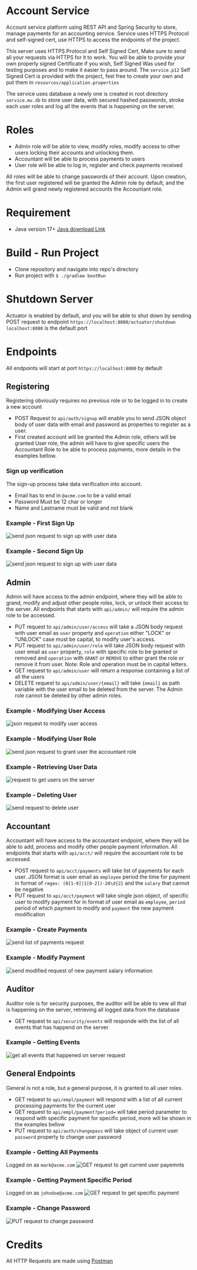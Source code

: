 # Account Service
Account service platform using REST API and Spring Security to store, manage payments for an accounting service.
Service uses HTTPS Protocol and self-signed cert, use HTTPS to access the endpoints of the project.

This server uses HTTPS Protocol and Self Signed Cert, Make sure to send all your requests via HTTPS for it to work. You will be able to provide your own properly signed Certificate if you wish, Self Signed Was used for testing purposes and to make it easier to pass around.
The `service.p12` Self Signed Cert is provided with the project, feel free to create your own and put them in `resources/application.properties`

The service uses database a newly one is created in root directory `service.mv.db` to store user data, with secured hashed passwords, stroke each user roles and log all the events that is happening on the server.

# Roles 
- Admin role will be able to view, modify roles, modify access to other users locking their accounts and unlocking them.
- Accountant will be able to process payments to users
- User role will be able to log in, register and check payments received

All roles will be able to change passwords of their account. Upon creation, the first user registered will be granted the Admin role by default, and the Admin will grand newly registered accounts the Accountant role.

# Requirement
- Java version 17+ <a href="https://www.oracle.com/de/java/technologies/downloads/">Java download Link</a>

# Build - Run Project
- Clone repository and navigate into repo's directory
- Run project with `$ ./gradlew bootRun`
 
# Shutdown Server
Actuator is enabled by default, and you will be able to shut down by sending POST request to endpoint `https://localhost:8080/actuator/shutdown`
`localhost:8080` is the default port

# Endpoints
All endpoints will start at port `https://localhost:8080` by default

## Registering
Registering obviously requires no previous role or to be logged in to create a new account
- POST Request to `api/auth/signup` will enable you to send JSON object body of user data with email and password as properties to register as a user.
- First created account will be granted the Admin role, others will be granted User role, the admin will have to give specific users the Accountant Role to be able to process payments, more details in the examples bellow.

### Sign up verification
The sign-up process take data verification into account.
- Email has to end in `@acme.com` to be a valid email
- Password Must be 12 char or longer
- Name and Lastname must be valid and not blank

### Example - First Sign Up
<img src="./examples/first-signup.png" alt="send json request to sign up with user data" />

### Example - Second Sign Up
<img src="./examples/second-signup.png" alt="send json request to sign up with user data" />

## Admin
Admin will have access to the admin endpoint, where they will be able to grand, modify and adjust other people roles, lock, or unlock their access to the server.
All endpoints that starts with `api/admin/` will require the admin role to be accessed.

- PUT request to `api/admin/user/access` will take a JSON body request with user email as `user` property and `operation` either "LOCK" or "UNLOCK" case must be capital, to modify user's access.
- PUT request to `api/admin/user/role` will take JSON body request with user email as `user` property, `role` with specific role to be granted or removed and `operation` with `GRANT` or `REMOVE` to either grant the role or remove it from user.
Note: Role and operation must be in capital letters.
- GET request to `api/admin/user` will return a response containing a list of all the users
- DELETE request to `api/admin/user/{email}` will take `{email}` as path variable with the user email to be deleted from the server. The Admin role cannot be deleted by other admin roles.

### Example -  Modifying User Access
<img src="./examples/modify-access.png" alt="json request to modify user access" />

### Example - Modifying User Role
<img src="./examples/grant-role.png" alt="send json request to grant user the accountant role" />

### Example - Retrieving User Data
<img src="./examples/get-user.png" alt="request to get users on the server" />

### Example - Deleting User
<img src="./examples/delete-user.png" alt="send request to delete user" />

## Accountant
Accountant will have access to the accountant endpoint, where they will be able to add, process and modify other people payment information.
All endpoints that starts with `api/acct/` will require the accountant role to be accessed.

- POST request to `api/acct/payments` will take list of payments for each user. JSON format is user email as `employee` period the time for payment in format of `regex: (0[1-9]|1[0-2])-20\d{2}` and the `salary` that cannot be negative
- PUT request to `api/acct/payment` will take single json object, of specific user to modify payment for in format of user email as `employee`, `period` period of which payment to modify and `payment` the new payment modification

### Example - Create Payments
<img src="./examples/adding-payments.png" alt="send list of payments request" />

### Example - Modify Payment
<img src="./examples/modify-payment.png" alt="send modified request of new payment salary information" />

## Auditor
Auditor role is for security purposes, the auditor will be able to vew all that is happening on the server, retrieving all logged data from the database

- GET request to `api/security/events` will responde with the list of all events that has happend on the server

### Example - Getting Events
<img src="./examples/get-events.png" alt="get all events that happened on server request" />

## General Endpoints
General is not a role, but a general purpose, it is granted to all user roles.
- GET request to `api/empl/payment` will respond with a list of all current processing payments for the current user
- GET request to `api/empl/payment?period=` will take period parameter to respond with specific payment for specific period, more will be shown in the examples bellow
- PUT request to `api/auth/changepass` will take object of current user `password` property to change user password

### Example - Getting All Payments
Logged on as `mark@acme.com`
<img src="./examples/getting-payments.png" alt="GET request to get current user payemnts" />

### Example - Getting Payment Specific Period
Logged on as `johndoe@acme.com`
<img src="./examples/getting-specific-payment.png" alt="GET request to get specific payment" />

### Example - Change Password
<img src="./examples/change-password.png" alt="PUT request to change password" />

# Credits
All HTTP Requests are made using <a href="http://www.postman.com">Postman</a>